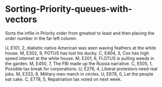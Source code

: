 # Sorting-Priority-queues-with-vectors

Sorts the infile in Priority  order from greatest to least and then placing the order number in the far left column. 


U, E101, 2, diabetic native American was seen waving feathers at the white house.
M, E302, 9, POTUS has lost his ducky.
C, E404, 3, Cox has high speed internet at the white house.
M, E201, 6, FLOTUS is pulling weeds in the garden.
M, E450, 7, The FBI made up the Russia narrative.
C, E505, 1, Possible tax break for corporations.
U, E276, 4, Liberal protestors need real jobs.
M, E333, 8, Military men march in circles.
U, E678, 0, Let the people eat cake.
C, E778, 5, Repatriation tax voted on next week.
